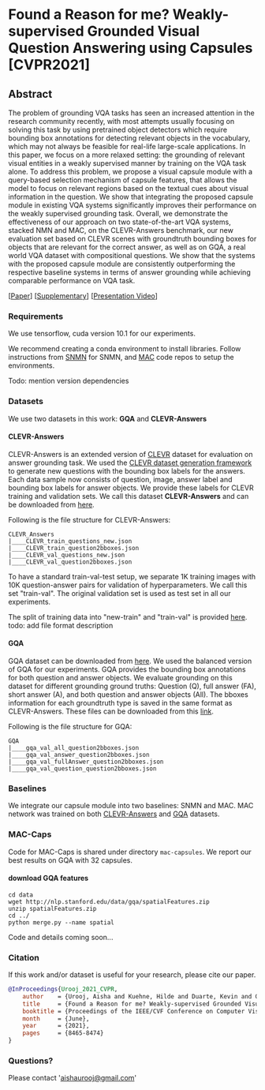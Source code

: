 # Found a Reason for me? Weakly-supervised Grounded Visual Question Answering using Capsules [CVPR2021]

## Abstract
The problem of grounding VQA tasks has seen an increased attention in the research community recently, with most attempts usually focusing on solving this task by using pretrained object detectors which require bounding box annotations for detecting relevant objects in the vocabulary, which may not always be feasible for real-life large-scale applications.
In this paper, we focus on a more relaxed setting: the grounding of relevant visual entities in a weakly supervised manner by training on the VQA task alone. To address this problem, we propose a visual capsule module with a query-based selection mechanism of capsule features, that allows the model to focus on relevant regions based on the textual cues about visual information in the question. We show that integrating the proposed capsule module in existing VQA systems significantly improves their performance on the weakly supervised grounding task. Overall, we demonstrate the effectiveness of our approach on two state-of-the-art VQA systems, stacked NMN and MAC, on the CLEVR-Answers benchmark, our new evaluation set based on CLEVR scenes with groundtruth bounding boxes for objects that are relevant for the correct answer, as well as on GQA, a real world VQA dataset with compositional questions. We show that the systems with the proposed capsule module are consistently outperforming the respective baseline systems in terms of answer grounding while achieving comparable performance on VQA task.

[[Paper](https://www.crcv.ucf.edu/wp-content/uploads/2018/11/Found-a-Reason-for-me.pdf)] [[Supplementary](https://www.crcv.ucf.edu/wp-content/uploads/2018/11/Found-a-Reason-for-me_Supp.pdf)] [[Presentation Video]()]


### Requirements
We use tensorflow, cuda version 10.1 for our experiments. 

We recommend creating a conda environment to install libraries.
Follow instructions from [SNMN](https://github.com/ronghanghu/snmn) for SNMN, and [MAC](https://github.com/stanfordnlp/mac-network/tree/master) code repos to setup the environments. 

Todo: mention version dependencies

### Datasets
We use two datasets in this work: **GQA** and **CLEVR-Answers**

#### CLEVR-Answers
CLEVR-Answers is an extended version of [CLEVR](https://cs.stanford.edu/people/jcjohns/clevr/) dataset for evaluation on answer grounding task. 
We used the [CLEVR dataset generation framework](https://github.com/facebookresearch/clevr-dataset-gen/blob/master/question_generation/README.md) to generate new questions with the bounding box labels for the answers. Each data sample now consists of question, image, answer label and bounding box labels for answer objects.
We provide these labels for CLEVR training and validation sets. 
We call this dataset **CLEVR-Answers** and can be downloaded from [here](https://1drv.ms/u/s!AtxSFigVVA5JhPUP9Pb7xcBFQ5m7rQ?e=wQuzf7).

Following is the file structure for CLEVR-Answers:
```
CLEVR_Answers
|____CLEVR_train_questions_new.json
|____CLEVR_train_question2bboxes.json
|____CLEVR_val_questions_new.json
|____CLEVR_val_question2bboxes.json

```
To have a standard train-val-test setup, we separate 1K training images with 10K question-answer pairs for validation of hyperparameters. We call this set "train-val".
The original validation set is used as test set in all our experiments.

The split of training data into "new-train" and "train-val" is provided [here](https://1drv.ms/u/s!AtxSFigVVA5JhPUQa3fKWdCKZFcyWA?e=x8ryKH).
todo: add file format description

#### GQA
GQA dataset can be downloaded from [here](https://cs.stanford.edu/people/dorarad/gqa/download.html). 
We used the balanced version of GQA for our experiments. 
GQA provides the bounding box annotations for both question and answer objects. We evaluate grounding on this dataset for different grounding ground truths: Question (Q), full answer (FA), short answer (A), and both question and answer objects (All). The bboxes information for each groundtruth type is saved in the same format as CLEVR-Answers. These files can be downloaded from this [link](https://1drv.ms/u/s!AtxSFigVVA5JhPUVHmUpAC7oI7wE5A?e=BX9sLA).

Following is the file structure for GQA:
```
GQA
|____gqa_val_all_question2bboxes.json
|____gqa_val_answer_question2bboxes.json
|____gqa_val_fullAnswer_question2bboxes.json
|____gqa_val_question_question2bboxes.json

```

### Baselines
We integrate our capsule module into two baselines: SNMN and MAC. 
MAC network was trained on both [CLEVR-Answers](https://github.com/stanfordnlp/mac-network/tree/master) and [GQA](https://github.com/stanfordnlp/mac-network/tree/gqa) datasets.

### MAC-Caps
Code for MAC-Caps is shared under directory `mac-capsules`. We report our best results on GQA with 32 capsules. 

#### download GQA features

```
cd data
wget http://nlp.stanford.edu/data/gqa/spatialFeatures.zip
unzip spatialFeatures.zip
cd ../
python merge.py --name spatial 
```

Code and details coming soon...

### Citation
If this work and/or dataset is useful for your research, please cite our paper.

```bibtex
@InProceedings{Urooj_2021_CVPR,
    author    = {Urooj, Aisha and Kuehne, Hilde and Duarte, Kevin and Gan, Chuang and Lobo, Niels and Shah, Mubarak},
    title     = {Found a Reason for me? Weakly-supervised Grounded Visual Question Answering using Capsules},
    booktitle = {Proceedings of the IEEE/CVF Conference on Computer Vision and Pattern Recognition (CVPR)},
    month     = {June},
    year      = {2021},
    pages     = {8465-8474}
}
```

### Questions?
Please contact 'aishaurooj@gmail.com'


